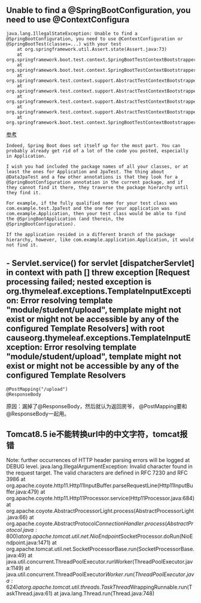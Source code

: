 ## Unable to find a @SpringBootConfiguration, you need to use @ContextConfigura
    java.lang.IllegalStateException: Unable to find a @SpringBootConfiguration, you need to use @ContextConfiguration or @SpringBootTest(classes=...) with your test
        at org.springframework.util.Assert.state(Assert.java:73)
        at org.springframework.boot.test.context.SpringBootTestContextBootstrapper.getOrFindConfigurationClasses(SpringBootTestContextBootstrapper.java:240)
        at org.springframework.boot.test.context.SpringBootTestContextBootstrapper.processMergedContextConfiguration(SpringBootTestContextBootstrapper.java:153)
        at org.springframework.test.context.support.AbstractTestContextBootstrapper.buildMergedContextConfiguration(AbstractTestContextBootstrapper.java:395)
        at org.springframework.test.context.support.AbstractTestContextBootstrapper.buildDefaultMergedContextConfiguration(AbstractTestContextBootstrapper.java:312)
        at org.springframework.test.context.support.AbstractTestContextBootstrapper.buildMergedContextConfiguration(AbstractTestContextBootstrapper.java:265)
        at org.springframework.test.context.support.AbstractTestContextBootstrapper.buildTestContext(AbstractTestContextBootstrapper.java:108)
        at org.springframework.boot.test.context.SpringBootTestContextBootstrapper.buildTestContext(SpringBootTestContextBootstrapper.java:97)

[参考](https://stackoverflow.com/questions/39084491/unable-to-find-a-springbootconfiguration-when-doing-a-jpatest)

    Indeed, Spring Boot does set itself up for the most part. You can probably already get rid of a lot of the code you posted, especially in Application.

    I wish you had included the package names of all your classes, or at least the ones for Application and JpaTest. The thing about @DataJpaTest and a few other annotations is that they look for a @SpringBootConfiguration annotation in the current package, and if they cannot find it there, they traverse the package hierarchy until they find it.

    For example, if the fully qualified name for your test class was com.example.test.JpaTest and the one for your application was com.example.Application, then your test class would be able to find the @SpringBootApplication (and therein, the @SpringBootConfiguration).

    If the application resided in a different branch of the package hierarchy, however, like com.example.application.Application, it would not find it.
    
   
  
 
## - Servlet.service() for servlet [dispatcherServlet] in context with path [] threw exception [Request processing failed; nested exception is org.thymeleaf.exceptions.TemplateInputException: Error resolving template "module/student/upload", template might not exist or might not be accessible by any of the configured Template Resolvers] with root causeorg.thymeleaf.exceptions.TemplateInputException: Error resolving template "module/student/upload", template might not exist or might not be accessible by any of the configured Template Resolvers
    @PostMapping("/upload")
    @ResponseBody
原因：漏掉了@ResponseBody，然后就认为返回房爷， @PostMapping要和@ResponseBody一起用。

## Tomcat8.5 ie不能转换url中的中文字符，tomcat报错
 Note: further occurrences of HTTP header parsing errors will be logged at DEBUG level.
java.lang.IllegalArgumentException: Invalid character found in the request target. The valid characters are defined in RFC 7230 and RFC 3986
	at org.apache.coyote.http11.Http11InputBuffer.parseRequestLine(Http11InputBuffer.java:479)
	at org.apache.coyote.http11.Http11Processor.service(Http11Processor.java:684)
	at org.apache.coyote.AbstractProcessorLight.process(AbstractProcessorLight.java:66)
	at org.apache.coyote.AbstractProtocol$ConnectionHandler.process(AbstractProtocol.java:800)
	at org.apache.tomcat.util.net.NioEndpoint$SocketProcessor.doRun(NioEndpoint.java:1471)
	at org.apache.tomcat.util.net.SocketProcessorBase.run(SocketProcessorBase.java:49)
	at java.util.concurrent.ThreadPoolExecutor.runWorker(ThreadPoolExecutor.java:1149)
	at java.util.concurrent.ThreadPoolExecutor$Worker.run(ThreadPoolExecutor.java:624)
	at org.apache.tomcat.util.threads.TaskThread$WrappingRunnable.run(TaskThread.java:61)
	at java.lang.Thread.run(Thread.java:748)

